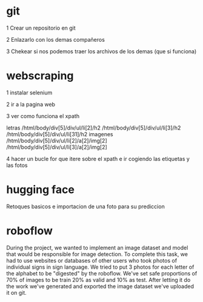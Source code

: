 # git

1 Crear un repositorio en git

2 Enlazarlo con los demas compañeros

3 Chekear si nos podemos traer los archivos de los demas (que si funciona)

# webscraping 

1 instalar selenium

2 ir a la pagina web

3 ver como funciona el xpath

letras
/html/body/div[5]/div/ul/li[2]/h2
/html/body/div[5]/div/ul/li[3]/h2
/html/body/div[5]/div/ul/li[31]/h2
imagenes
/html/body/div[5]/div/ul/li[2]/a[2]/img[2]
/html/body/div[5]/div/ul/li[3]/a[2]/img[2]

4 hacer un bucle for que itere sobre el xpath e ir cogiendo las etiquetas y las fotos

# hugging face

 Retoques basicos e importacion de una foto para su prediccion

# roboflow

During the project, we wanted to implement an image dataset and model that would be responsible for image detection. To complete this task, we had to use websites or databases of other users who took photos of individual signs in sign language. We tried to put 3 photos for each letter of the alphabet to be "digested" by the roboflow. We've set safe proportions of 70% of images to be train 20% as valid and 10% as test. After letting it do the work we've generated and exported the image dataset we've uploaded it on git.